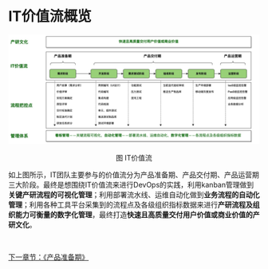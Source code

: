 IT价值流概览
=============
![IT价值流](image/IT%E4%BB%B7%E5%80%BC%E6%B5%81.jpg)
<p align="center">图 IT价值流</p>

如上图所示，IT团队主要参与的价值流分为产品准备期、产品交付期、产品运营期三大阶段。最终是想围绕IT价值流来进行DevOps的实践，利用kanban管理做到**关键产研流程的可视化管理**；利用部署流水线、运维自动化做到**业务流程的自动化管理**；利用各种工具平台采集到的流程点及各级组织指标数据来进行**产研流程及组织能力可衡量的数字化管理**，最终打造**快速且高质量交付用户价值或商业价值的产研文化**。

&nbsp;

[ 下一章节：《产品准备期》 ](./产品准备期.md)
